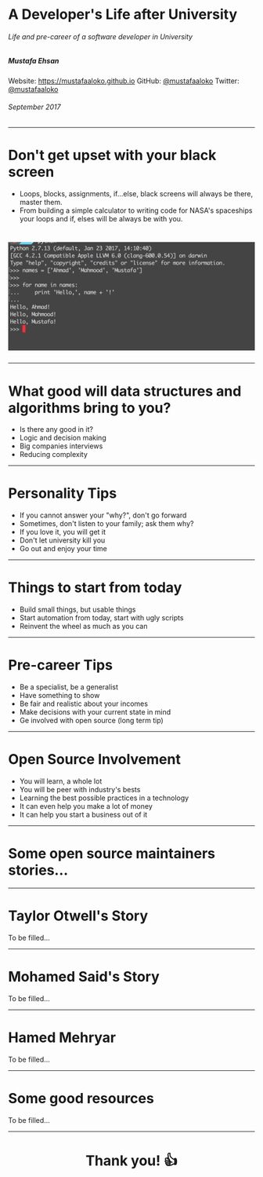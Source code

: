 <!-- $theme: default -->


A Developer's Life after University
===

###### Life and pre-career of a software developer in University

##
##
##
##
##
##
##

##### Mustafa Ehsan 
Website: https://mustafaaloko.github.io
GitHub: [@mustafaaloko](https://github.com/mustafaaloko)
Twitter: [@mustafaaloko](https://twitter.com/mustafaaloko)

###### September 2017

---
<!-- page_number: true -->
# Don't get upset with your black screen

- Loops, blocks, assignments, if...else, black screens will always be there, master them.
- From building a simple calculator to writing code for NASA's spaceships your loops and if, elses will be always be with you.

# ![](black_screen.png)

---

# What good will data structures and algorithms bring to you?

- Is there any good in it?
- Logic and decision making
- Big companies interviews
- Reducing complexity
---

# Personality Tips

- If you cannot answer your "why?", don't go forward
- Sometimes, don't listen to your family; ask them why?
- If you love it, you will get it
- Don't let university kill you
- Go out and enjoy your time
---

# Things to start from today

- Build small things, but usable things
- Start automation from today, start with ugly scripts
- Reinvent the wheel as much as you can

---

# Pre-career Tips

- Be a specialist, be a generalist
- Have something to show
- Be fair and realistic about your incomes
- Make decisions with your current state in mind
- Ge involved with open source (long term tip)
---

# Open Source Involvement

- You will learn, a whole lot
- You will be peer with industry's bests
- Learning the best possible practices in a technology
- It can even help you make a lot of money
- It can help you start a business out of it
---

# Some open source maintainers stories...

---
# Taylor Otwell's Story
To be filled...

---
# Mohamed Said's Story
To be filled...

---
# Hamed Mehryar
To be filled...

---

# Some good resources
To be filled...

---

# <center>Thank you! :+1:</center>
